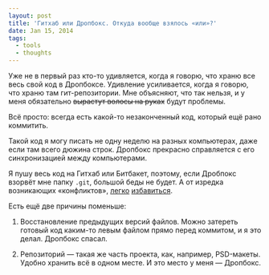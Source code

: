 ```yaml
---
layout: post
title: 'Гитхаб или Дропбокс. Откуда вообще взялось «или»?'
date: Jan 15, 2014
tags:
  - tools
  - thoughts
---
```


Уже не в первый раз кто-то удивляется, когда я говорю, что храню все весь свой код в Дропбоксе. Удивление усиливается, когда я говорю, что храню там гит-репозитории. Мне объясняют, что так нельзя, и у меня обязательно ~~вырастут волосы на руках~~ будут проблемы.

Всё просто: всегда есть какой-то незаконченный код, который ещё рано коммитить.

Такой код я могу писать не одну неделю на разных компьютерах, даже если там всего дюжина строк. Дропбокс прекрасно справляется с его синхронизацией между компьютерами.

Я пушу весь код на Гитхаб или Битбакет, поэтому, если Дробпокс взорвёт мне папку `.git`, большой беды не будет. А от изредка возникающих «конфликтов», [легко](https://coderwall.com/p/tzjorw) [избавиться](https://github.com/sapegin/dotfiles/blob/master/bin/cleandropbox).

Есть ещё две причины поменьше:

1. Восстановление предыдущих версий файлов. Можно затереть готовый код каким-то левым файлом прямо перед коммитом, и я это делал. Дропбокс спасал.

2. Репозиторий — такая же часть проекта, как, например, PSD-макеты. Удобно хранить всё в одном месте. И это место у меня — Дропбокс.
